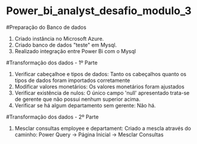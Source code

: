 # Power_bi_analyst_desafio_modulo_3

#Preparação do Banco de dados
1) Criado instância no Microsoft Azure.
2) Criado banco de dados "teste" em Mysql.
3) Realizado integração entre Power Bi com o Mysql

#Transformação dos dados - 1º Parte

1) Verificar cabeçalhoe e tipos de dados:
   Tanto os cabeçalhos quanto os tipos de dados foram importados corretamente
2) Modificar valores monetários:
   Os valores monetários foram ajustados
3) Verificar existência de nulos:
   O único campo 'null' apresentado trata-se de gerente que não possui nenhum superior acima.
4) Verificar se há algum departamento sem gerente:
   Não há.

#Transformação dos dados - 2º Parte

1) Mesclar consultas employee e departament:
    Criado a mescla através do caminho:
      Power Query -> Página Inicial -> Mesclar Consultas
